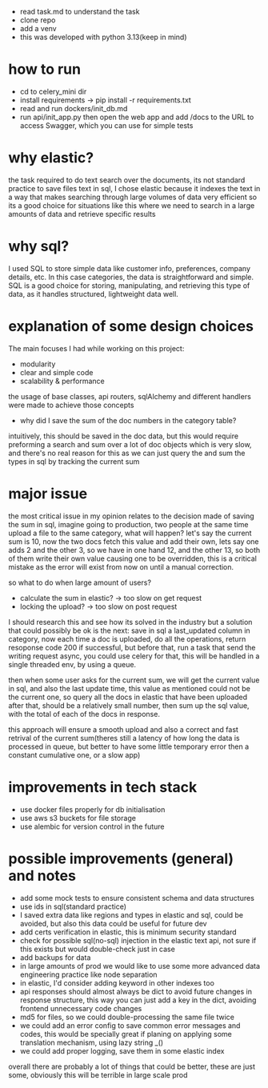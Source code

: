 - read task.md to understand the task
- clone repo
- add a venv
- this was developed with python 3.13(keep in mind)
  
# how to run
- cd to celery_mini dir
- install requirements -> pip install -r requirements.txt
- read and run dockers/init_db.md
- run api/init_app.py then open the web app and add /docs to the URL to access Swagger, which you can use for simple tests

# why elastic?
the task required to do text search over the documents, its not standard practice
to save files text in sql, I chose elastic because it indexes the text in a way that makes searching through large volumes of data very efficient
so its a good choice for situations like this where we need to search in a large amounts of data and retrieve specific results

# why sql?
I used SQL to store simple data like customer info, preferences, company details, etc. In this case categories, the data is straightforward and simple. SQL is a good choice for storing, manipulating, and retrieving this type of data, as it handles structured, lightweight data well.

# explanation of some design choices
The main focuses I had while working on this project:
- modularity
- clear and simple code
- scalability & performance

the usage of base classes, api routers, sqlAlchemy and different handlers were made to achieve those concepts

* why did I save the sum of the doc numbers in the category table?

intuitively, this should be saved in the doc data, but this would require preforming a search and sum over a lot of doc objects 
which is very slow, and there's no real reason for this as we can just query the and sum the types in sql by tracking the current sum

# major issue
the most critical issue in my opinion relates to the decision made of saving the sum in sql,
imagine going to production, two people at the same time upload a file to the same category, what will happen?
let's say the current sum is 10, now the two docs fetch this value and add their own, lets say one adds 2 and the other 3,
so we have in one hand 12, and the other 13, so both of them write their own value causing one to be overridden, this is a critical mistake as the error will exist from now on until a manual correction.

so what to do when large amount of users?

- calculate the sum in elastic? -> too slow on get request
- locking the upload? -> too slow on post request

I should research this and see how its solved in the industry but a solution that could possibly be ok is the next:
save in sql a last_updated column in category, now each time a doc is uploaded, do all the operations, return resoponse code 200 if successful, but before that, run a task that send the writing request async, you could use celery for that, 
this will be handled in a single threaded env, by using a queue.

then when some user asks for the current sum, we will get the current value in sql, and also the last update time, this value as mentioned could not be the current one, so query all the docs in elastic that have been uploaded after that, should be a relatively small number, then sum up the sql value, with the total of each of the docs in response.

this approach will ensure a smooth upload and also a correct and fast retrival of the current sum(theres still a latency of how long the data is processed in queue,
but better to have some little temporary error then a constant cumulative one, or a slow app)

# improvements in tech stack
- use docker files properly for db initialisation
- use aws s3 buckets for file storage
- use alembic for version control in the future

# possible improvements (general) and notes

- add some mock tests to ensure consistent schema and data structures
- use ids in sql(standard practice)
- I saved extra data like regions and types in elastic and sql, could be avoided, but also this data could be useful for future dev
- add certs verification in elastic, this is minimum security standard
- check for possible sql(no-sql) injection in the elastic text api, not sure if this exists but would double-check just in case
- add backups for data
- in large amounts of prod we would like to use some more advanced data engineering practice like node separation
- in elastic, I'd consider adding keyword in other indexes too
- api responses should almost always be dict to avoid future changes in response structure, this way you can just add a key in the dict, avoiding frontend unnecessary code changes 
- md5 for files, so we could double-processing the same file twice
- we could add an error config to save common error messages and codes, this would be specially great if planing on applying some translation mechanism, using lazy string _()
- we could add proper logging, save them in some elastic index

overall there are probably a lot of things that could be better, these are just some, obviously this will be terrible in large scale prod
